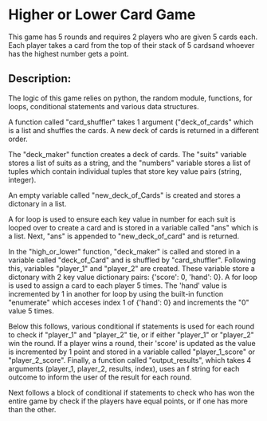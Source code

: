 # Higher or Lower Card Game
This game has 5 rounds and requires 2 players who are given 5 cards each. Each player takes a card from the top of their stack of 5 cardsand whoever has the highest number 
gets a point.

## Description:
The logic of this game relies on python, the random module, functions, for loops, conditional statements and various data structures.


A function called "card_shuffler" takes 1 argument ("deck_of_cards" which is a list and shuffles the cards. A new deck of cards is returned in a different order.

The "deck_maker" function creates a deck of cards. The "suits" variable stores a list of suits as a string, and the "numbers" variable stores a list of tuples 
which contain individual tuples that store key value pairs (string, integer).

An empty variable called "new_deck_of_Cards" is created and stores a dictonary in a list.

A for loop is used to ensure each key value in number for each suit is looped over to create a card and is stored in a variable called "ans" which is a list. 
Next, "ans" is appended to "new_deck_of_card" and is returned.

In the "high_or_lower" function, "deck_maker" is called and stored in a variable called "deck_of_Card" and is shuffled by "card_shuffler".
Following this, variables "player_1" and "player_2" are created. These variable store a dictonary with 2 key value dictionary pairs: {'score': 0, 'hand': 0}.
A for loop is used to assign a card to each player 5 times. The 'hand' value is incremented by 1 in another for loop by using the built-in function "enumerate"
which acceses index 1 of {'hand': 0} and increments the "0" value 5 times.

Below this follows, various conditional if statements is used for each round to check if "player_1" and "player_2" tie, or if either "player_1" or "player_2" win the round. 
If a player wins a round, their 'score' is updated as the value is incremented by 1 point and stored in a variable called "player_1_score" or "player_2_score".
Finally, a function called "output_results", which takes 4 arguments (player_1, player_2, results, index), uses an f string for each outcome to inform the user
of the result for each round.

Next follows a block of conditional if statements to check who has won the entire game by check if the players have equal points, or if one has more than the other. 







